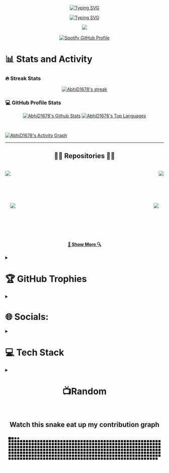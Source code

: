 <p align='center'>
    <a href="https://git.io/typing-svg">
    <img src="https://readme-typing-svg.demolab.com?font=Fira+Code&size=50&duration=5&pause=100000&color=217397&center=true&vCenter=true&repeat=false&random=false&width=800&height=100&lines=Abhishek+Dubey" alt="Typing SVG">
</a>
</p>


<a href="https://git.io/typing-svg">
    <p align='center' >
    <img src="https://readme-typing-svg.demolab.com?font=Fira+Code&size=42&pause=1000&color=298EBA&center=true&vCenter=true&random=false&width=800&lines=Full-Stack+Web+Developer;Video+Editor;A+Budding+Engineer;Always+Learning+New+Things;Looking+to+Collaborate" alt="Typing SVG">
    </p>
</a>


<p align='center' >
    <img src="https://visitcount.itsvg.in/api?id=abhid1678&icon=0&color=0" />
</p>

<p align='center' >
    <a href="https://spotify-github-profile.vercel.app/api/view?uid=31opa3k6srkqvwzqh2gmpglwzxx4&redirect=true">
        <img src="https://spotify-github-profile.vercel.app/api/view?uid=31opa3k6srkqvwzqh2gmpglwzxx4&cover_image=true&theme=novatorem&show_offline=true&background_color=121212&interchange=true" alt="Spotify GitHub Profile">
    </a>
</p>

<p align='center' >
  <summary><h1>📊 Stats and Activity</h1></summary>


  <h3>🔥 Streak Stats</h3>
      <p align='center' >
        <a href="">
          <img  alt="AbhiD1678's streak" src="https://github-readme-streak-stats-abhid1678.vercel.app?user=abhid1678&theme=blue-green&hide_border=false"/>
        </a>
      </p>
    


  <h3>💻 GitHub Profile Stats</h3>
      <p align='center' >
        <a href=""><img alt="AbhiD1678's Github Stats" src="https://github-readme-stats-abhid1678.vercel.app/api?username=abhid1678&theme=blue-green&hide_border=false&include_all_commits=true&count_private=true" height="192px"/></a>
          <a href=""><img alt="AbhiD1678's Top Languages" src="https://github-readme-stats-abhid1678.vercel.app/api/top-langs/?username=AbhiD1678&langs_count=8&layout=compact&theme=react&hide=Jupyter%20Notebook,Roff" height="192px"/></a>
  </p>
  <br/>
  
  <a href=""><img alt="AbhiD1678's Activity Graph" src="https://github-readme-activity-graph.vercel.app/graph?username=AbhiD1678&theme=react-dark" /></a>



<hr>

<h2 align="center">👨‍💻 Repositories 👨‍💻</h2>
<br>
<div width="100%" align="center">
  <a align="left" href="https://github.com/AbhiD1678/CryptoWorld" title="CryptoWorld"><img align="left" height="115" src="https://github-readme-stats.vercel.app/api/pin/?username=AbhiD1678&repo=CryptoWorld&theme=react&border_color=61dafb&border_radius=10"></a><a align="right" href="https://github.com/AbhiD1678/lyriks" title="Lyriks"><img align="right" height="115" src="https://github-readme-stats.vercel.app/api/pin/?username=AbhiD1678&repo=lyriks&theme=react&border_color=61dafb&border_radius=10"></a>
</div>
<br/><br/><br/><br/><br/><br/>
<div width="100%" align="center">
  <a align="left" href="https://github.com/AbhiD1678/Youtube_Clone" title="Youtube-Clone"><img align="left" height="115" src="https://github-readme-stats.vercel.app/api/pin/?username=AbhiD1678&repo=Youtube_Clone&theme=react&border_color=61dafb&border_radius=10"></a>
  <a align="right" href="https://github.com/AbhiD1678/Ai-Summary" title="Ai-Summariser"><img align="right" height="115" src="https://github-readme-stats.vercel.app/api/pin/?username=AbhiD1678&repo=Ai-Summary&theme=react&border_color=61dafb&border_radius=10"></a>
</div>
<br/><br/><br/><br/><br/><br/>


<h4 align="center">
  <a href="https://github.com/AbhiD1678?tab=repositories" title="Show Repositories">🔎 Show More 🔍</a>
</h4>




<details>
    <summary><h1>🏆 GitHub Trophies</h1></summary>
            <p align='center'>
                        <img src='https://github-profile-trophy.vercel.app/?username=abhid1678&theme=darkhub&no-frame=false&no-bg=false&margin-w=4' />
            </p>
            
</details>




            

<details>
            <summary><h1>🌐 Socials:</h1></summary>
            <p align='center'>
            <a href='https://instagram.com/Abhid1678'>
            <img src='https://img.shields.io/badge/Instagram-%23E4405F.svg?logo=Instagram&logoColor=white)'/>
            </a>
            <a href='https://linkedin.com/in/abhishek-v-dubey'>
            <img src='https://img.shields.io/badge/LinkedIn-%230077B5.svg?logo=linkedin&logoColor=white' />
            </a>
            </p>
</details>


<details>
            <summary><h1>💻 Tech Stack</h1></summary>
            <p align='center' >
            <img src='https://img.shields.io/badge/c++-%2300599C.svg?style=for-the-badge&logo=c%2B%2B&logoColor=white'/>
            <img src='https://img.shields.io/badge/css3-%231572B6.svg?style=for-the-badge&logo=css3&logoColor=white'/>
            <img src='https://img.shields.io/badge/html5-%23E34F26.svg?style=for-the-badge&logo=html5&logoColor=white'/>
            <img src='https://img.shields.io/badge/javascript-%23323330.svg?style=for-the-badge&logo=javascript&logoColor=%23F7DF1E'/>
            <img src='https://img.shields.io/badge/Babel-F9DC3e?style=for-the-badge&logo=babel&logoColor=black'/>
            <img src='https://img.shields.io/badge/python-3670A0?style=for-the-badge&logo=python&logoColor=ffdd54'/>
            <img src='https://img.shields.io/badge/typescript-%23007ACC.svg?style=for-the-badge&logo=typescript&logoColor=white'/>
            <img src='https://img.shields.io/badge/Anaconda-%2344A833.svg?style=for-the-badge&logo=anaconda&logoColor=white'/>
            <img src='https://img.shields.io/badge/bootstrap-%23563D7C.svg?style=for-the-badge&logo=bootstrap&logoColor=white'/>
            <img src='https://img.shields.io/badge/chart.js-F5788D.svg?style=for-the-badge&logo=chart.js&logoColor=white'/>
            <img src='https://img.shields.io/badge/chakra-%234ED1C5.svg?style=for-the-badge&logo=chakraui&logoColor=white'/>
            <img src='https://img.shields.io/badge/express.js-%23404d59.svg?style=for-the-badge&logo=express&logoColor=%2361DAFB'/>
            <img src='https://img.shields.io/badge/NPM-%23000000.svg?style=for-the-badge&logo=npm&logoColor=white'/>
            <img src='https://img.shields.io/badge/Next-black?style=for-the-badge&logo=next.js&logoColor=white'/>
            <img src='https://img.shields.io/badge/node.js-6DA55F?style=for-the-badge&logo=node.js&logoColor=white'/>
             <img src='https://img.shields.io/badge/Postman-FF6C37?style=for-the-badge&logo=postman&logoColor=white'/>
            <img src='https://img.shields.io/badge/GitHub-%23121011.svg?style=for-the-badge&logo=github&logoColor=white'/>
            <img src='https://img.shields.io/badge/Git-fc6d26?style=for-the-badge&logo=git&logoColor=white'/>
            <img src='https://img.shields.io/badge/react-%2320232a.svg?style=for-the-badge&logo=react&logoColor=%2361DAFB'/>
            <img src='https://img.shields.io/badge/react_native-%2320232a.svg?style=for-the-badge&logo=react&logoColor=%2361DAFB'/>
            <img src='https://img.shields.io/badge/React_Router-CA4245?style=for-the-badge&logo=react-router&logoColor=white'/>
            <img src='https://img.shields.io/badge/redux-%23593d88.svg?style=for-the-badge&logo=redux&logoColor=white'/>
            <img src='https://img.shields.io/badge/tailwindcss-%2338B2AC.svg?style=for-the-badge&logo=tailwind-css&logoColor=white'/>
            <img src='https://img.shields.io/badge/threejs-black?style=for-the-badge&logo=three.js&logoColor=white'/>
            <img src='https://img.shields.io/badge/mysql-%2300f.svg?style=for-the-badge&logo=mysql&logoColor=white'/>
            <img src='https://img.shields.io/badge/Adobe%20After%20Effects-9999FF.svg?style=for-the-badge&logo=Adobe%20After%20Effects&logoColor=white'/>
            <img src='https://img.shields.io/badge/adobephotoshop-%2331A8FF.svg?style=for-the-badge&logo=adobephotoshop&logoColor=white'/>
            <img src='https://img.shields.io/badge/Adobe%20Premiere%20Pro-9999FF.svg?style=for-the-badge&logo=Adobe%20Premiere%20Pro&logoColor=white'/>
            </p>
</details>


<details>
    <summary><h1 style="text-align: center;">📺Random</h1></summary>
    <h3>Random Dev Quote</h3>
    <p align="center">
        <a>
            <img src="https://quotes-github-readme.vercel.app/api?type=horizontal&theme=radical"/>
        </a>
    </p>
    <h3>Random Dev Meme</h3>
    <p align="center">
        <a>
            <img src="https://randommeme-five.vercel.app/" style="height: 400px;"/>
        </a>
    </p>
</details>

<br/>


<summary><h2 style="text-align: center;">Watch this snake eat up my contribution graph</h2></summary>
    <p align="center">
        <picture>
            <source media="(prefers-color-scheme: dark)" srcset="https://raw.githubusercontent.com/AbhiD1678/AbhiD1678/output/github-contribution-grid-snake-dark.svg">
            <source media="(prefers-color-scheme: light)" srcset="https://raw.githubusercontent.com/AbhiD1678/AbhiD1678/output/github-contribution-grid-snake.svg">
            <img alt="github contribution grid snake animation" src="https://raw.githubusercontent.com/AbhiD1678/AbhiD1678/output/github-contribution-grid-snake.svg">
        </picture>
    </p>


